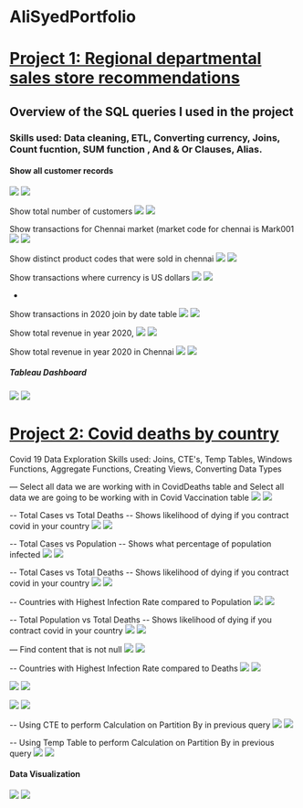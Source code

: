  # AliSyedPortfolio

# [Project 1: Regional departmental sales store recommendations](https://github.com/HassenAliSyed/AliSyedPortfolio)

## Overview of the SQL queries I used in the project
### Skills used:  Data cleaning, ETL, Converting currency, Joins, Count fucntion,  SUM function , And & Or Clauses, Alias.

#### Show all customer records

![](/boat/2.png)
![](/boat/2....png)


Show total number of customers
![](/boat/1.png) 
![](/boat/1....png)

Show transactions for Chennai market (market code for chennai is Mark001
![](/boat/4.png)
![](/boat/4....png)


Show distinct product codes that were sold in chennai
![](/boat/dis.png)
![](/boat/distinct.....png)


Show transactions where currency is US dollars
![](/boat/6.png)
![](/boat/6....png)

-
Show transactions in 2020 join by date table
![](/boat/MA...png)
![](/boat/MA.png)


Show total revenue in year 2020,
![](/boat/fINAL.png)
![](/boat/nA...png)


Show total revenue in year 2020 in Chennai
![](/boat/9.png)
![](/boat/9....png)

##### Tableau Dashboard
![](/boat/Visualy..png)
![](/boat/Tableau%20dashboardSalesIn.png)

# [Project 2: Covid deaths by country](https://github.com/HassenAliSyed/AliSyedPortfolio)


Covid 19 Data Exploration 
Skills used: Joins, CTE's, Temp Tables, Windows Functions, Aggregate Functions, Creating Views, Converting Data Types

— Select all data we are working with in CovidDeaths table and Select all data we are going to be working with in Covid Vaccination table
![](/boat/2..png)
![](/boat/mmmm.png)

-- Total Cases vs Total Deaths
-- Shows likelihood of dying if you contract covid in your country
![](/boat/3..png)
![](/boat/mmmmm.png)

-- Total Cases vs Population
-- Shows what percentage of population infected 
![](/boat/4..png)
![](/boat/mmmmmm.png)

-- Total Cases vs Total Deaths
-- Shows likelihood of dying if you contract covid in your country
![](boat/6..png)
![](/boat/mmmmmmmm.png)

-- Countries with Highest Infection Rate compared to Population
![](boat/7..png)
![](/boat/mmmmmmmmmm.png)

-- Total Population vs Total Deaths -- Shows likelihood of dying if you contract covid in your country
![](/boat/8..png)
![](/boat/mmmmmmmmmmmmm.png)

— Find content that is not null
![](/boat/10..png)
![](/boat/Th.....png)

-- Countries with Highest Infection Rate compared to Deaths
![](/boat/11..png)
![](/boat/13..png)

![](/boat/nn.png)
![](/boat/nnnnnnnnnnnnn.png)

![](/boat/14..png)
![](/boat/nnnnnnnnnnnnnnn.png)

-- Using CTE to perform Calculation on Partition By in previous query
![](/boat/15..png)
![](/boat/nnnnnnnnnnnnnn.png)

-- Using Temp Table to perform Calculation on Partition By in previous query
![](/boat/Temp1.png)
![](/boat/Temp%202.png)
#### Data Visualization
![](/boat/Visuala...png)
![](/boat/Screenshot%202023-01-05%20at%2012.01.52.png)

